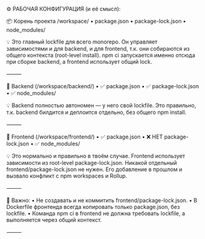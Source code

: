 ⚙️ РАБОЧАЯ КОНФИГУРАЦИЯ (и её смысл):

📦 Корень проекта /workspace/
	•	package.json
	•	package-lock.json
	•	node_modules/

💡 Это главный lockfile для всего monorepo.
Он управляет зависимостями и для backend, и для frontend, т.к. они собираются из общего контекста (root-level install).
npm ci запускается именно отсюда при сборке backend, а frontend использует общий lock.

⸻

🧠 Backend (/workspace/backend/)
	•	✅ package.json
	•	✅ package-lock.json
	•	✅ node_modules/

💡 Backend полностью автономен — у него свой lockfile.
Это правильно, т.к. backend билдится и деплоится отдельно, без общего npm install.

⸻

🎨 Frontend (/workspace/frontend/)
	•	✅ package.json
	•	❌ НЕТ package-lock.json
	•	✅ node_modules/

💡 Это нормально и правильно в твоём случае.
Frontend использует зависимости из root-level package-lock.json.
Никакой отдельный frontend/package-lock.json не нужен.
Его добавление в прошлом и вызвало конфликт с npm workspaces и Rollup.

⸻

📌 Важно:
	•	Не создавать и не коммитить frontend/package-lock.json.
	•	В Dockerfile фронтенда всегда копировать только package.json, без lockfile.
	•	Команда npm ci в frontend не должна требовать lockfile, а выполняется через общий контекст.

⸻